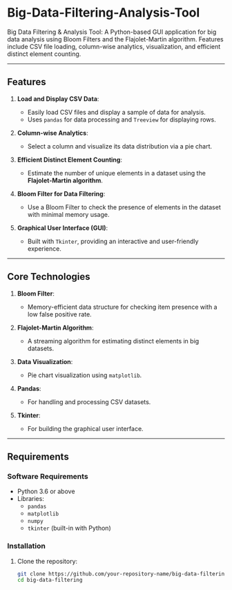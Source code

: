 # Big-Data-Filtering-Analysis-Tool
Big Data Filtering &amp; Analysis Tool: A Python-based GUI application for big data analysis using Bloom Filters and the Flajolet-Martin algorithm. Features include CSV file loading, column-wise analytics, visualization, and efficient distinct element counting.

---

## Features

1. **Load and Display CSV Data**:
   - Easily load CSV files and display a sample of data for analysis.
   - Uses `pandas` for data processing and `Treeview` for displaying rows.

2. **Column-wise Analytics**:
   - Select a column and visualize its data distribution via a pie chart.

3. **Efficient Distinct Element Counting**:
   - Estimate the number of unique elements in a dataset using the **Flajolet-Martin algorithm**.

4. **Bloom Filter for Data Filtering**:
   - Use a Bloom Filter to check the presence of elements in the dataset with minimal memory usage.

5. **Graphical User Interface (GUI)**:
   - Built with `Tkinter`, providing an interactive and user-friendly experience.

---

## Core Technologies

1. **Bloom Filter**:
   - Memory-efficient data structure for checking item presence with a low false positive rate.

2. **Flajolet-Martin Algorithm**:
   - A streaming algorithm for estimating distinct elements in big datasets.

3. **Data Visualization**:
   - Pie chart visualization using `matplotlib`.

4. **Pandas**:
   - For handling and processing CSV datasets.

5. **Tkinter**:
   - For building the graphical user interface.

---

## Requirements

### Software Requirements
- Python 3.6 or above
- Libraries:
  - `pandas`
  - `matplotlib`
  - `numpy`
  - `tkinter` (built-in with Python)

### Installation

1. Clone the repository:
   ```bash
   git clone https://github.com/your-repository-name/big-data-filtering.git
   cd big-data-filtering
